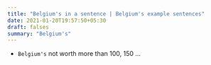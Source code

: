 ```yaml
---
title: "Belgium's in a sentence | Belgium's example sentences"
date: 2021-01-20T19:57:50+05:30
draft: falses
summary: "Belgium's"
---
```

- `Belgium's` not worth more than 100, 150 ...
                 
